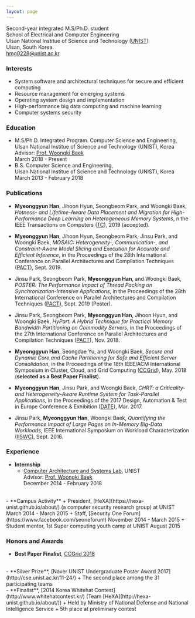 ```yaml
---
layout: page
---
```


Second-year integrated M.S/Ph.D. student  
School of Electrical and Computer Engineering  
Ulsan National Institue of Science and Technology ([UNIST](http://unist.ac.kr))  
Ulsan, South Korea.  
<i class="fa fa-envelope"></i><a href="mailto:hmg0228@unist.ac.kr"> hmg0228@unist.ac.kr</a>  
  
### <i class="fa fa-child"></i> Interests  
  - System software and architectural techniques for secure and efficient computing  
  - Resource management for emerging systems    
  - Operating system design and implementation  
  - High-performance big data computing and machine learning 
  - Computer systems security  
   
### <i class="fa fa-graduation-cap"></i> Education  
  - M.S/Ph.D. Integrated Program. Computer Science and Engineering,  
    Ulsan National Institue of Science and Technology (UNIST), Korea  
    Advisor: [Prof. Woongki Baek](https://sites.google.com/site/woongkibaek/)  
    March 2018 - Present 
  - B.S. Computer Science and Engineering,  
    Ulsan National Institue of Science and Technology (UNIST), Korea    
    March 2013 - February 2018   
  
### <i class="fa fa-book"></i> Publications  
  
  - **Myeonggyun Han**, Jihoon Hyun, Seongbeom Park, and Woongki Baek, *Hotness- and Lifetime-Aware Data Placement and Migration for High-Performance Deep Learning on Heterogeneous Memory Systems*, n the IEEE Transactions on Computers ([TC](https://www.computer.org/csdl/journal/tc)), 2019 (accepted).  
    
  - **Myeonggyun Han**, Jihoon Hyun, Seongbeom Park, Jinsu Park, and Woongki Baek, *MOSAIC: Heterogeneity-, Communication-, and Constraint-Aware Model Slicing and Execution for Accurate and Efficient Inference*, in the Proceedings of the 28th International Conference on Parallel Architectures and Compilation Techniques ([PACT](https://pactconf.org/)), Sept. 2019.  
    
  - Jinsu Park, Seongbeom Park, **Myeonggyun Han**, and Woongki Baek, *POSTER: The Performance Impact of Thread Packing on Synchronization-Intensive Applications*, in the Proceedings of the 28th International Conference on Parallel Architectures and Compilation Techniques ([PACT](https://pactconf.org/)), Sept. 2019 (Poster).  
    
  - Jinsu Park, Seongbeom Park, **Myeonggyun Han**, Jihoon Hyun, and Woongki Baek, *HyPart: A Hybrid Technique for Practical Memory Bandwidth Partitioning on Commodity Servers*, in the Proceedings of the 27th International Conference on Parallel Architectures and Compilation Techniques ([PACT](http://www.cs.ucy.ac.cy/conferences/pact2018/)), Nov. 2018.  
    
  - **Myeonggyun Han**, Seongdae Yu, and Woongki Baek, *Secure and Dynamic Core
    and Cache Partitioning for Safe and Efficient Server Consolidation*, in the Proceedings of the 18th IEEE/ACM International Symposium in Cluster, Cloud, and Grid Computing ([CCGrid](https://ccgrid2018.seas.gwu.edu/)), May. 2018 (**selected as a Best Paper Finalist**).
  
  - **Myeonggyun Han**, Jinsu Park, and Woongki Baek, *CHRT: a Criticality- and Heterogeneity-Aware Runtime System for Task-Parallel Applications*, in the Proceedings of the 2017 Design, Automation & Test in Europe Conference & Exhibition ([DATE](https://www.date-conference.com/date17/)), Mar. 2017.
  
  - Jinsu Park, **Myeonggyun Han**, Woongki Baek, *Quantifying the Performance Impact of Large Pages on In-Memory Big-Data Workloads*, IEEE International Symposium on Workload Characterization ([IISWC](http://www.iiswc.org/iiswc2016/)), Sept. 2016.
  
### <i class="fa fa-briefcase"></i> Experience  
  - **Internship**  
    + [Computer Architecture and Systems Lab](http://casl.unist.ac.kr), UNIST  
      Advisor: [Prof. Woongki Baek](https://sites.google.com/site/woongkibaek/)  
      December 2014 - February 2018   
<br>  
  - **Campus Activity**  
    + President, [HeXA](https://hexa-unist.github.io/about/) (a computer security research group) at UNIST  
      March 2014 - March 2015  
    + Staff, [Security One Forum](https://www.facebook.com/seoneforum)  
      November 2014 - March 2015  
    + Student mentor, 1st Super computing youth camp at UNIST  
      August 2015  
  
### <i class="fa fa-trophy"></i> Honors and Awards  
  - **Best Paper Finalist**, [CCGrid 2018](https://ccgrid2018.seas.gwu.edu/)  
<br>
  - **Silver Prize**, [Naver UNIST Undergraduate Poster Award 2017](http://cse.unist.ac.kr/11-24/)   
    + The second place among the 31 participating teams  
<br>  
  - **Finalist**, [2014 Korea Whitehat Contest](http://www.whitehatcontest.kr/) (Team [HeXA](http://hexa-unist.github.io/about/))  
    + Held by Ministry of National Defense and National Intelligence Service  
    + 5th place at preliminary contest  
